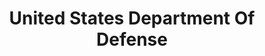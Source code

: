 ---
# This topic lives at
# https://digital.gov/topics/united-states-department-of-defense

slug: "united-states-department-of-defense"

# Topic Title
title: "United States Department Of Defense"

# description — keep it short and clear
summary: ""


# Weight
weight: 1

# For more information on managing topics,
# see https://github.com/GSA/digitalgov.gov/wiki
---